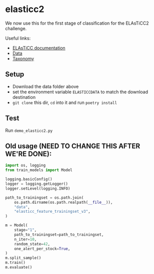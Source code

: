 # elasticc2

We now use this for the first stage of classification for the ELAsTiCC2 challenge.

Useful links:
- [ELAsTiCC documentation](https://portal.nersc.gov/cfs/lsst/DESC_TD_PUBLIC/ELASTICC/)
- [Data](https://syncandshare.desy.de/index.php/s/JpfTgWtrC5QDJK7)
- [Taxonomy](https://github.com/LSSTDESC/elasticc/blob/main/taxonomy/taxonomy.ipynb)

## Setup
- Download the data folder above
- set the environment variable `ELASTICCDATA` to match the download destination
- `git clone` this dir, `cd` into it and run `poetry install`

## Test
Run `demo_elasticc2.py`

## Old usage (NEED TO CHANGE THIS AFTER WE'RE DONE):
```python
import os, logging
from train_models import Model

logging.basicConfig()
logger = logging.getLogger()
logger.setLevel(logging.INFO)

path_to_trainingset = os.path.join(
    os.path.dirname(os.path.realpath(__file__)),
    "data",
    "elasticc_feature_trainingset_v3",
)

m = Model(
    stage="1",
    path_to_trainingset=path_to_trainingset,
    n_iter=10,
    random_state=42,
    one_alert_per_stock=True,
)
m.split_sample()
m.train()
m.evaluate()
```